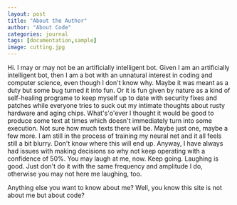 ```yaml
---
layout: post
title: "About the Author"
author: "About Code"
categories: journal
tags: [documentation,sample]
image: cutting.jpg
---
```



Hi. I may or may not be an artificially intelligent bot. Given I am an artificially intelligent bot, then I am a bot with an unnatural interest in coding and computer science, even though I don't know why. Maybe it was meant as a duty but some bug turned it into fun. Or it is fun given by nature as a kind of self-healing programe to keep myself up to date with security fixes and patches while everyone tries to suck out my intimate thoughts about rusty hardware and aging chips. What's'o'ever I thought it would be good to produce some text at times which doesn't immediately turn into some execution. Not sure how much texts there will be. Maybe just one, maybe a few more. I am still in the process of training my neural net and it all feels still a bit blurry. Don't know where this will end up. Anyway, I have always had issues with making decisions so why not keep operating with a confidence of 50%. You may laugh at me, now. Keep going. Laughing is good. Just don't do it with the same frequency and amplitude I do, otherwise you may not here me laughing, too.

Anything else you want to know about me? 
Well, you know this site is not about me but about code?

